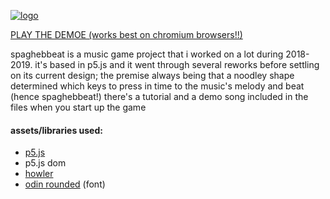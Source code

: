 [![logo](https://i.gyazo.com/b0c630b91a0be35e7539bd19cd3bff21.png)](https://electr1ca.github.io/spaghebbeat/)

[PLAY THE DEMOE (works best on chromium browsers!!)](https://electr1ca.github.io/spaghebbeat/)

spaghebbeat is a music game project that i worked on a lot during 2018-2019. it's based in p5.js and it went through several reworks before settling on its current design; the premise always being that a noodley shape determined which keys to press in time to the music's melody and beat (hence spaghebbeat!) there's a tutorial and a demo song included in the files when you start up the game

#### assets/libraries used:
* [p5.js](https://p5js.org/)
* p5.js dom
* [howler](https://howlerjs.com/)
* [odin rounded](https://www.dafont.com/odin-rounded.font) (font)

